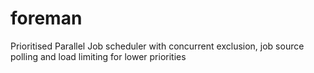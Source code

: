# foreman
 Prioritised Parallel Job scheduler with concurrent exclusion, job source polling and load limiting for lower priorities 
